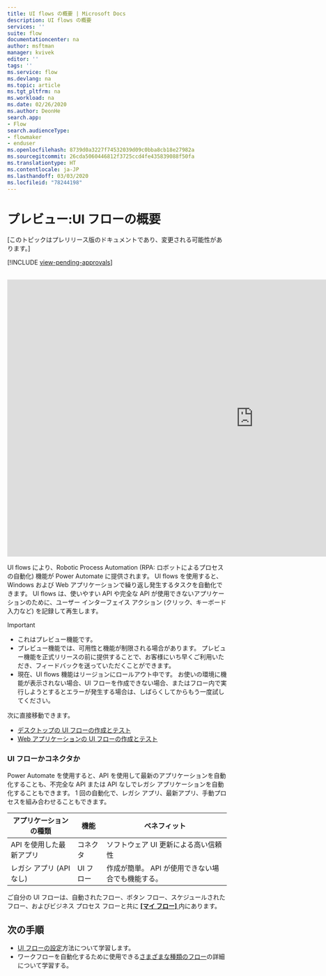```yaml
---
title: UI flows の概要 | Microsoft Docs
description: UI flows の概要
services: ''
suite: flow
documentationcenter: na
author: msftman
manager: kvivek
editor: ''
tags: ''
ms.service: flow
ms.devlang: na
ms.topic: article
ms.tgt_pltfrm: na
ms.workload: na
ms.date: 02/26/2020
ms.author: DeonHe
search.app:
- Flow
search.audienceType:
- flowmaker
- enduser
ms.openlocfilehash: 8739d0a3227f74532039d09c0bba8cb18e27982a
ms.sourcegitcommit: 26cda5060446812f3725ccd4fe435839088f50fa
ms.translationtype: HT
ms.contentlocale: ja-JP
ms.lasthandoff: 03/03/2020
ms.locfileid: "78244198"
---
```

# <a name="preview-introduction-to-ui-flows"></a>プレビュー:UI フローの概要

[このトピックはプレリリース版のドキュメントであり、変更される可能性があります。]

[!INCLUDE [view-pending-approvals](../includes/cc-rebrand.md)]

<br>
<iframe width="1129" height="635" src="https://www.youtube.com/embed/bZrrdoytTH0" frameborder="0" allow="accelerometer; autoplay; encrypted-media; gyroscope; picture-in-picture" allowfullscreen></iframe>

UI flows により、Robotic Process Automation (RPA: ロボットによるプロセスの自動化) 機能が Power Automate に提供されます。 UI flows を使用すると、Windows および Web アプリケーションで繰り返し発生するタスクを自動化できます。 UI flows は、使いやすい API や完全な API が使用できないアプリケーションのために、ユーザー インターフェイス アクション (クリック、キーボード入力など) を記録して再生します。

> [!IMPORTANT]
> - これはプレビュー機能です。
> - プレビュー機能では、可用性と機能が制限される場合があります。 プレビュー機能を正式リリースの前に提供することで、お客様にいち早くご利用いただき、フィードバックを送っていただくことができます。
> - 現在、UI flows 機能はリージョンにロールアウト中です。 お使いの環境に機能が表示されない場合、UI フローを作成できない場合、またはフロー内で実行しようとするとエラーが発生する場合は、しばらくしてからもう一度試してください。

次に直接移動できます。

- [デスクトップの UI フローの作成とテスト](create-desktop.md) 
- [Web アプリケーションの UI フローの作成とテスト](create-web.md)  

### <a name="ui-flows-or-connectors"></a>UI フローかコネクタか

Power Automate を使用すると、API を使用して最新のアプリケーションを自動化することも、不完全な API または API なしでレガシ アプリケーションを自動化することもできます。 1 回の自動化で、レガシ アプリ、最新アプリ、手動プロセスを組み合わせることもできます。

| **アプリケーションの種類**      | **機能** | **ベネフィット**     |
|---------------------------|----------------------------|------------------|
| API を使用した最新アプリ| コネクタ                 | ソフトウェア UI 更新による高い信頼性 |
| レガシ アプリ (API なし)          | UI フロー                    | 作成が簡単。 API が使用できない場合でも機能する。   |


ご自分の UI フローは、自動されたフロー、ボタン フロー、スケジュールされたフロー、およびビジネス プロセス フローと共に [ **[マイ フロー]** ](manage.md) 内にあります。

## <a name="next-steps"></a>次の手順

- [UI フローの設定](setup.md)方法について学習します。 
- ワークフローを自動化するために使用できる[さまざまな種類のフロー](..\getting-started.md#types-of-flows)の詳細について学習する。


